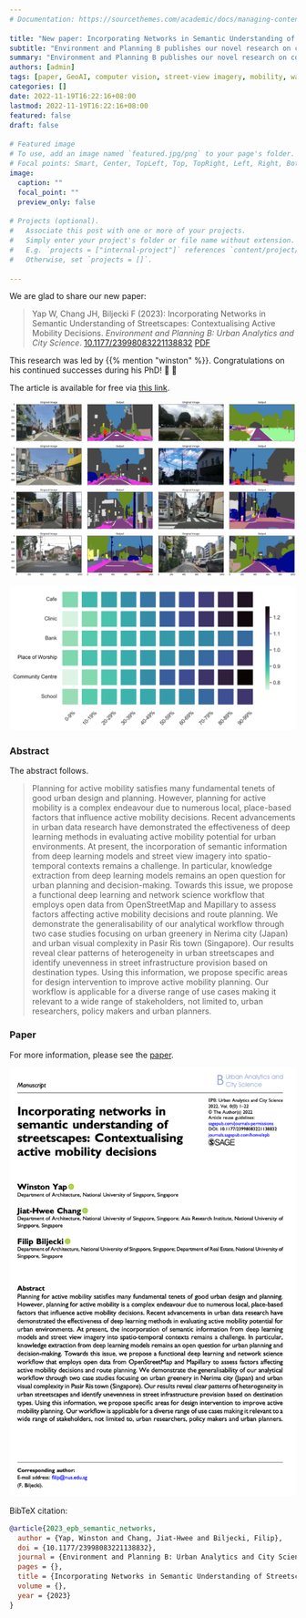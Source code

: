 ```yaml
---
# Documentation: https://sourcethemes.com/academic/docs/managing-content/

title: "New paper: Incorporating Networks in Semantic Understanding of Streetscapes"
subtitle: "Environment and Planning B publishes our novel research on contextualising active mobility decisions."
summary: "Environment and Planning B publishes our novel research on contextualising active mobility decisions."
authors: [admin]
tags: [paper, GeoAI, computer vision, street-view imagery, mobility, walkability]
categories: []
date: 2022-11-19T16:22:16+08:00
lastmod: 2022-11-19T16:22:16+08:00
featured: false
draft: false

# Featured image
# To use, add an image named `featured.jpg/png` to your page's folder.
# Focal points: Smart, Center, TopLeft, Top, TopRight, Left, Right, BottomLeft, Bottom, BottomRight.
image:
  caption: ""
  focal_point: ""
  preview_only: false

# Projects (optional).
#   Associate this post with one or more of your projects.
#   Simply enter your project's folder or file name without extension.
#   E.g. `projects = ["internal-project"]` references `content/project/deep-learning/index.md`.
#   Otherwise, set `projects = []`.

---
```


We are glad to share our new paper:

> Yap W, Chang JH, Biljecki F (2023): Incorporating Networks in Semantic Understanding of Streetscapes: Contextualising Active Mobility Decisions. _Environment and Planning B: Urban Analytics and City Science_. [<i class="ai ai-doi-square ai"></i> 10.1177/23998083221138832](https://doi.org/10.1177/23998083221138832) [<i class="far fa-file-pdf"></i> PDF](/publication/2023-epb-semantic-networks/2023-epb-semantic-networks.pdf)</i>

This research was led by {{% mention "winston" %}}.
Congratulations on his continued successes during his PhD! :raised_hands: :clap:

The article is available for free via [this link](https://journals.sagepub.com/eprint/K8IZNYBURXUKDNJUCBDZ/full).

![](1.png)

![](2.png)

### Abstract

The abstract follows.

> Planning for active mobility satisfies many fundamental tenets of good urban design and planning. However, planning for active mobility is a complex endeavour due to numerous local, place-based factors that influence active mobility decisions. Recent advancements in urban data research have demonstrated the effectiveness of deep learning methods in evaluating active mobility potential for urban environments. At present, the incorporation of semantic information from deep learning models and street view imagery into spatio-temporal contexts remains a challenge. In particular, knowledge extraction from deep learning models remains an open question for urban planning and decision-making. Towards this issue, we propose a functional deep learning and network science workflow that employs open data from OpenStreetMap and Mapillary to assess factors affecting active mobility decisions and route planning. We demonstrate the generalisability of our analytical workflow through two case studies focusing on urban greenery in Nerima city (Japan) and urban visual complexity in Pasir Ris town (Singapore). Our results reveal clear patterns of heterogeneity in urban streetscapes and identify unevenness in street infrastructure provision based on destination types. Using this information, we propose specific areas for design intervention to improve active mobility planning. Our workflow is applicable for a diverse range of use cases making it relevant to a wide range of stakeholders, not limited to, urban researchers, policy makers and urban planners.

### Paper 

For more information, please see the [paper](/publication/2023-epb-semantic-networks/).

[![](page-one.png)](/publication/2023-epb-semantic-networks/)

BibTeX citation:
```bibtex
@article{2023_epb_semantic_networks,
  author = {Yap, Winston and Chang, Jiat-Hwee and Biljecki, Filip},
  doi = {10.1177/23998083221138832},
  journal = {Environment and Planning B: Urban Analytics and City Science},
  pages = {},
  title = {Incorporating Networks in Semantic Understanding of Streetscapes: Contextualising Active Mobility Decisions},
  volume = {},
  year = {2023}
}
```
